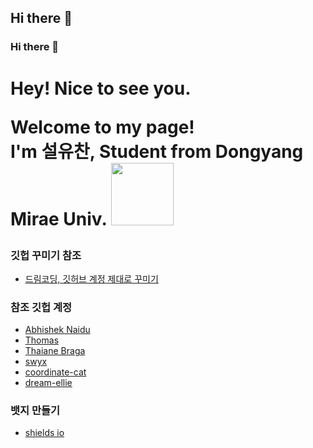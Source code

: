## Hi there 👋

<!--
**egg7bnn/egg7bnn** is a ✨ _special_ ✨ repository because its `README.md` (this file) appears on your GitHub profile.

Here are some ideas to get you started:

- 🔭 I’m currently working on ...
- 🌱 I’m currently learning ...
- 👯 I’m looking to collaborate on ...
- 🤔 I’m looking for help with ...
- 💬 Ask me about ...
- 📫 How to reach me: ...
- 😄 Pronouns: ...
- ⚡ Fun fact: ...
-->
### Hi there 👋

<h1>Hey! Nice to see you. 


<p>Welcome to my page! </br> I'm 설유찬, Student from Dongyang Mirae Univ. <img src="https://user-images.githubusercontent.com/70050528/189471018-8842fb25-8d8f-4d4a-8d63-40d57adf352c.png" width="100"/>


### 깃헙 꾸미기 참조
- [드림코딩, 깃허브 계정 제대로 꾸미기](https://www.youtube.com/watch?v=w9DfC2BHGPA)

### 참조 깃헙 계정
- [Abhishek Naidu](https://github.com/abhisheknaiidu/)
- [Thomas](https://github.com/thmsgbrt)
- [Thaiane Braga](https://github.com/thaiane)
- [swyx](https://github.com/sw-yx) 
- [coordinate-cat](https://github.com/coordinate-cat)
- [dream-ellie](https://github.com/dream-ellie)

### 뱃지 만들기
- [shields io](https://shields.io/) 
